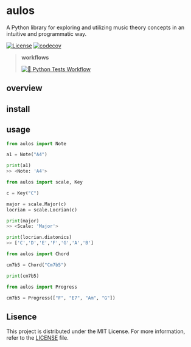 # aulos

A Python library for exploring and utilizing music theory concepts in an intuitive and programmatic way.

[![License](https://img.shields.io/badge/license-MIT-green.svg?style=flat)](https://github.com/Oujox/aulos/blob/main/LICENSE)
[![codecov](https://codecov.io/gh/Oujox/aulos/graph/badge.svg?token=UP6ZQP7HMK)](https://codecov.io/gh/Oujox/aulos)

> **workflows**
>
> [![🐍 Python Tests Workflow](https://github.com/Oujox/aulos/actions/workflows/test-python.yml/badge.svg)](https://github.com/Oujox/aulos/actions/workflows/test-python.yml)

## overview

## install

## usage

```python
from aulos import Note

a1 = Note("A4")

print(a1)
>> <Note: 'A4'>
```

```python
from aulos import scale, Key

c = Key("C")

major = scale.Major(c)
locrian = scale.Locrian(c)

print(major)
>> <Scale: 'Major'>

print(locrian.diatonics)
>> ['C','D','E','F','G','A','B']
```

```python
from aulos import Chord

cm7b5 = Chord("Cm7b5")

print(cm7b5)
```

```python
from aulos import Progress

cm7b5 = Progress(["F", "E7", "Am", "G"])
```

## Lisence

This project is distributed under the MIT License. For more information, refer to the [LICENSE](https://github.com/Oujox/aulos/blob/main/LICENSE) file.
